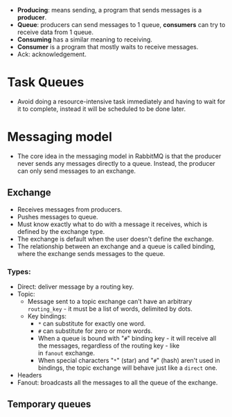 - **Producing**: means sending, a program that sends messages is a **producer**.
- **Queue**: producers can send messages to 1 queue, **consumers** can try to receive data from 1 queue.
- **Consuming** has a similar meaning to receiving.
- **Consumer** is a program that mostly waits to receive messages.
- Ack: acknowledgement.
# Task Queues
- Avoid doing a resource-intensive task immediately and having to wait for it to complete, instead it will be scheduled to be done later.
# Messaging model
- The core idea in the messaging model in RabbitMQ is that the producer never sends any messages directly to a queue. Instead, the producer can only send messages to an exchange.
## Exchange
- Receives messages from producers.
- Pushes messages to queue.
- Must know exactly what to do with a message it receives, which is defined by the exchange type.
- The exchange is default when the user doesn't define the exchange.
- The relationship between an exchange and a queue is called binding, where the exchange sends messages to the queue.
### Types:
- Direct: deliver message by a routing key.
- Topic:
	- Message sent to a topic exchange can't have an arbitrary `routing_key` - it must be a list of words, delimited by dots.
	- Key bindings:
		- `*` can substitute for exactly one word. 
		- `#` can substitute for zero or more words. 
		- When a queue is bound with "`#`" binding key - it will receive all the messages, regardless of the routing key - like in `fanout` exchange.
		- When special characters "`*`" (star) and "`#`" (hash) aren't used in bindings, the topic exchange will behave just like a `direct` one.
- Headers
- Fanout: broadcasts all the messages to all the queue of the exchange.
## Temporary queues
